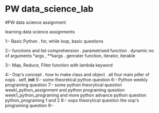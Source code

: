 # PW data_science_lab
#PW data science assignment

learning data science 
assignments

1:- Basic Python
    . for, while loop, basic questions
    
2:- functions and list comprehension
    . parametrised function 
    . dynamic no of arguments *args , **kargs
    . genrater function, iterator, iterable
    
3:- Map, Reduce, Filter function with lambda keyword

4:- Oop's concept
    . how to make class and object
    . all four main piller of oops
    . self, __init__
5:- some theoretical python question
6:- Python weekly programing question
7:- some python theorytical question weekl_python_assignment
    and python programing question week1_python_programing
    and more python advance python question python_programing 1 and 2
8:- oops theorytical question the oop's programing question 
9:-
